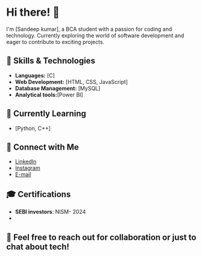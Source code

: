# Hi there! 👋

I'm [Sandeep kumar], a BCA student with a passion for coding and technology. Currently exploring the world of software development and eager to contribute to exciting projects.

## 🚀 Skills & Technologies
- **Languages:** [C]
- **Web Development:** [HTML, CSS, JavaScript]
- **Database Management:** [MySQL]
- **Analytical tools:**[Power BI]

## 🌱 Currently Learning
- [Python, C++]

## 🔗 Connect with Me
- [LinkedIn](https://www.linkedin.com/in/sandeep-kumar-4205ab318?utm_source=share&utm_campaign=share_via&utm_content=profile&utm_medium=android_app)
- [Instagram](https://www.instagram.com/sandeep.mahto2003?igsh=ajdmZDhubDRqcG92)
- [E-mail](sandeep.mahto2003@hmail.com)

## 🎓 Certifications
- **SEBI investors**: NISM- 2024
- 

## 💬 Feel free to reach out for collaboration or just to chat about tech!
